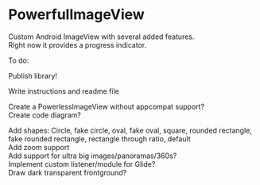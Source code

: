 PowerfulImageView
=================

Custom Android ImageView with several added features.  
Right now it provides a progress indicator.  
  
To do:  
  
Publish library!  
  
Write instructions and readme file  
  
Create a PowerlessImageView without appcompat support?  
Create code diagram?  
  
Add shapes: Circle, fake circle, oval, fake oval, square, rounded rectangle, fake rounded rectangle, rectangle through ratio, default  
Add zoom support  
Add support for ultra big images/panoramas/360s?  
Implement custom listener/module for Glide?  
Draw dark transparent frontground?  
